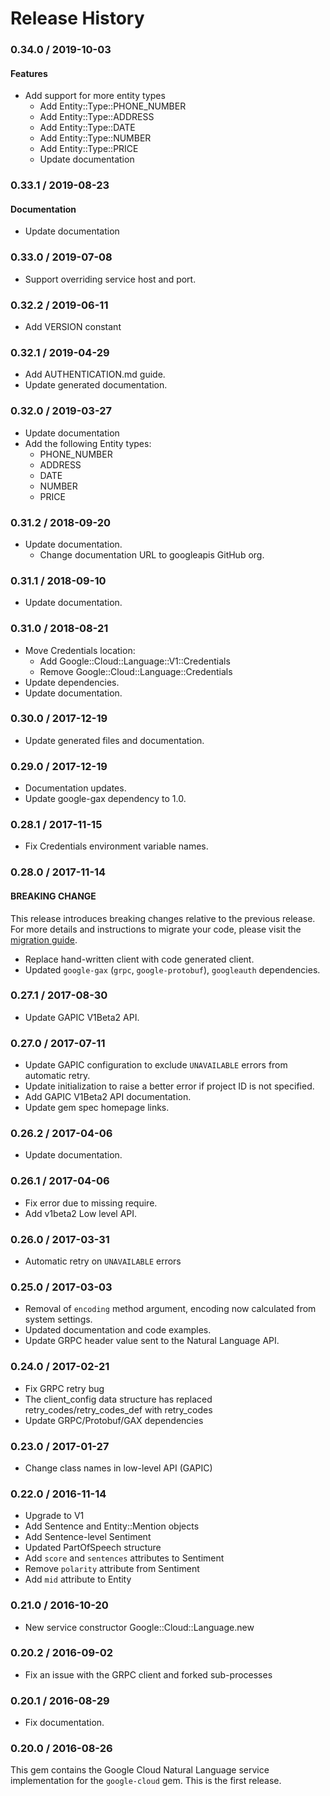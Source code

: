 # Release History

### 0.34.0 / 2019-10-03

#### Features

* Add support for more entity types
  * Add Entity::Type::PHONE_NUMBER
  * Add Entity::Type::ADDRESS
  * Add Entity::Type::DATE
  * Add Entity::Type::NUMBER
  * Add Entity::Type::PRICE
  * Update documentation

### 0.33.1 / 2019-08-23

#### Documentation

* Update documentation

### 0.33.0 / 2019-07-08

* Support overriding service host and port.

### 0.32.2 / 2019-06-11

* Add VERSION constant

### 0.32.1 / 2019-04-29

* Add AUTHENTICATION.md guide.
* Update generated documentation.

### 0.32.0 / 2019-03-27

* Update documentation
* Add the following Entity types:
  * PHONE_NUMBER
  * ADDRESS
  * DATE
  * NUMBER
  * PRICE

### 0.31.2 / 2018-09-20

* Update documentation.
  * Change documentation URL to googleapis GitHub org.

### 0.31.1 / 2018-09-10

* Update documentation.

### 0.31.0 / 2018-08-21

* Move Credentials location:
  * Add Google::Cloud::Language::V1::Credentials
  * Remove Google::Cloud::Language::Credentials
* Update dependencies.
* Update documentation.

### 0.30.0 / 2017-12-19

* Update generated files and documentation.

### 0.29.0 / 2017-12-19

* Documentation updates.
* Update google-gax dependency to 1.0.

### 0.28.1 / 2017-11-15

* Fix Credentials environment variable names.

### 0.28.0 / 2017-11-14

#### BREAKING CHANGE

This release introduces breaking changes relative to the previous release.
For more details and instructions to migrate your code, please visit the
[migration guide](https://cloud.google.com/natural-language/docs/ruby-client-migration).

* Replace hand-written client with code generated client.
* Updated `google-gax` (`grpc`, `google-protobuf`), `googleauth` dependencies.

### 0.27.1 / 2017-08-30

* Update GAPIC V1Beta2 API.

### 0.27.0 / 2017-07-11

* Update GAPIC configuration to exclude `UNAVAILABLE` errors from automatic retry.
* Update initialization to raise a better error if project ID is not specified.
* Add GAPIC V1Beta2 API documentation.
* Update gem spec homepage links.

### 0.26.2 / 2017-04-06

* Update documentation.

### 0.26.1 / 2017-04-06

* Fix error due to missing require.
* Add v1beta2 Low level API.

### 0.26.0 / 2017-03-31

* Automatic retry on `UNAVAILABLE` errors

### 0.25.0 / 2017-03-03

* Removal of `encoding` method argument, encoding now calculated from system settings.
* Updated documentation and code examples.
* Update GRPC header value sent to the Natural Language API.

### 0.24.0 / 2017-02-21

* Fix GRPC retry bug
* The client_config data structure has replaced retry_codes/retry_codes_def with retry_codes
* Update GRPC/Protobuf/GAX dependencies

### 0.23.0 / 2017-01-27

* Change class names in low-level API (GAPIC)

### 0.22.0 / 2016-11-14

* Upgrade to V1
* Add Sentence and Entity::Mention objects
* Add Sentence-level Sentiment
* Updated PartOfSpeech structure
* Add `score` and `sentences` attributes to Sentiment
* Remove `polarity` attribute from Sentiment
* Add `mid` attribute to Entity

### 0.21.0 / 2016-10-20

* New service constructor Google::Cloud::Language.new

### 0.20.2 / 2016-09-02

* Fix an issue with the GRPC client and forked sub-processes

### 0.20.1 / 2016-08-29

* Fix documentation.

### 0.20.0 / 2016-08-26

This gem contains the Google Cloud Natural Language service implementation for the `google-cloud` gem. This is the first release.
